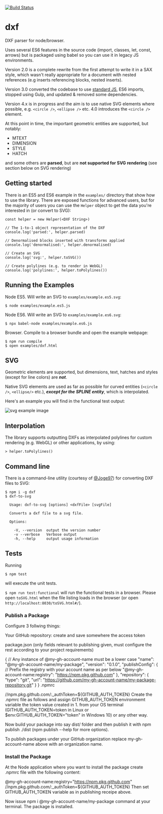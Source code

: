 [![Build Status](https://travis-ci.org/bjnortier/dxf.svg?branch=master)](https://travis-ci.org/bjnortier/dxf)

# dxf

DXF parser for node/browser.

Uses several ES6 features in the source code (import, classes, let, const, arrows) but is packaged using babel so you can use it in legacy JS environments.

Version 2.0 is a complete rewrite from the first attempt to write it in a SAX style, which wasn't really appropriate for a document with nested references (e.g inserts referencing blocks, nested inserts).

Version 3.0 converted the codebase to use [standard JS](https://standardjs.com), ES6 imports, stopped using Gulp, and updated & removed some dependencies.

Version 4.x is in progress and the aim is to use native SVG elements where possible, e.g. `<circle />`, `<ellipse />` etc. 4.0 introduces the `<circle />` element.

At this point in time, the important geometric entities are supported, but notably:

- MTEXT
- DIMENSION
- STYLE
- HATCH

and some others are **parsed**, but are **not supported for SVG rendering** (see section below on SVG rendering)

## Getting started

There is an ES5 and ES6 example in the `examples/` directory that show how to use the library. There are exposed functions for advanced users, but for the majority of users you can use the `Helper` object to get the data you're interested in (or convert to SVG):

```
const helper = new Helper(<DXF String>)

// The 1-to-1 object representation of the DXF
console.log('parsed:', helper.parsed)

// Denormalised blocks inserted with transforms applied
console.log('denormalised:', helper.denormalised)

// Create an SVG
console.log('svg:', helper.toSVG())

// Create polylines (e.g. to render in WebGL)
console.log('polylines:', helper.toPolylines())
```

## Running the Examples

Node ES5. Will write an SVG to `examples/example.es5.svg`:

```
$ node examples/example.es5.js
```

Node ES6. Will write an SVG to `examples/example.es6.svg`:

```
$ npx babel-node examples/example.es6.js
```

Browser. Compile to a browser bundle and open the example webpage:

```
$ npm run compile
$ open examples/dxf.html
```

## SVG

Geometric elements are supported, but dimensions, text, hatches and styles (except for line colors) are **_not_**.

Native SVG elements are used as far as possible for curved entities (`<circle />`, `<ellipse/>` etc.), **_except for the SPLINE entity_**, which is interpolated.

Here's an example you will find in the functional test output:

![svg example image](https://cloud.githubusercontent.com/assets/57994/17583566/e00f5d78-5fb1-11e6-9030-55686f980e6f.png)

## Interpolation

The library supports outputting DXFs as interpolated polylines for custom rendering (e.g. WebGL) or other applications, by using:

```
> helper.toPolylines()
```

## Command line

There is a command-line utility (courtesy of [@Joge97](https://github.com/Joge97)) for converting DXF files to SVG:

```
$ npm i -g dxf
$ dxf-to-svg

  Usage: dxf-to-svg [options] <dxfFile> [svgFile]

  Converts a dxf file to a svg file.

  Options:

    -V, --version  output the version number
    -v --verbose   Verbose output
    -h, --help     output usage information
```

## Tests

Running

`$ npm test`

will execute the unit tests.

`$ npm run test:functional` will run the functional tests in a browser. Please open `toSVG.html` when the file listing loads in the browser (or open `http://localhost:8030/toSVG.html#/`).

### Publish a Package

Configure 3 follwing things:

Your GitHub repository: create and save somewhere the access token

package.json (only fields relevant to publishing given, must configure the rest according to your project requirements)

{
  // Any instance of @my-gh-account-name must be a lower case
  "name": "@my-gh-account-name/my-package",
  "version": "0.1.0",
  "publishConfig": {
    // Prefix the registry with your account name as per below
    "@my-gh-account-name:registry": "https://npm.pkg.github.com"
  },
  "repository": {
      "type": "git",
      "url": "https://github.com/my-gh-account-name/my-package-repository.git"
  }
}
.npmrc

//npm.pkg.github.com/:_authToken=${GITHUB_AUTH_TOKEN}
Create the .npmrc file as follows and assign GITHUB_AUTH_TOKEN environmemt variable the token value created in 1. from your OS terminal (GITHUB_AUTH_TOKEN=token in Linux or $env:GITHUB_AUTH_TOKEN="token" in Windows 10) or any other way.

Now build your package into say dist/ folder and then publish it with npm publish ./dist (npm publish --help for more options).

To publish packages under your GitHub organization replace my-gh-account-name above with an organization name.

### Install the Package

At the Node application where you want to install the package create .npmrc file with the following content:

@my-gh-account-name:registry="https://npm.pkg.github.com"
//npm.pkg.github.com/:_authToken=${GITHUB_AUTH_TOKEN}
Then set GITHUB_AUTH_TOKEN variable as in publishing receipe above.

Now issue npm i @my-gh-account-name/my-package command at your terminal. The package is installed.
